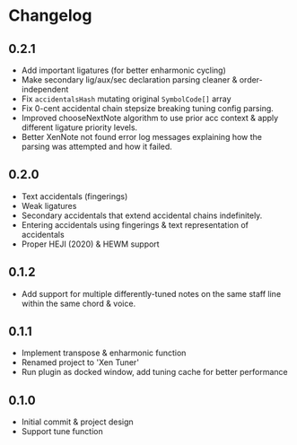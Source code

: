 # Changelog

## 0.2.1

- Add important ligatures (for better enharmonic cycling)
- Make secondary lig/aux/sec declaration parsing cleaner & order-independent
- Fix `accidentalsHash` mutating original `SymbolCode[]` array
- Fix 0-cent accidental chain stepsize breaking tuning config parsing.
- Improved chooseNextNote algorithm to use prior acc context & apply different ligature priority levels.
- Better XenNote not found error log messages explaining how the parsing was attempted and how it failed.

## 0.2.0

- Text accidentals (fingerings)
- Weak ligatures
- Secondary accidentals that extend accidental chains indefinitely.
- Entering accidentals using fingerings & text representation of accidentals
- Proper HEJI (2020) & HEWM support

## 0.1.2

- Add support for multiple differently-tuned notes on the same staff line within the same chord & voice.

## 0.1.1

- Implement transpose & enharmonic function
- Renamed project to 'Xen Tuner'
- Run plugin as docked window, add tuning cache for better performance

## 0.1.0

- Initial commit & project design
- Support tune function
